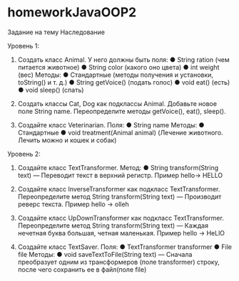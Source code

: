 # homeworkJavaOOP2
Задание на тему Наследование

Уровень 1:

1) Создать класс Animal.
У него должны быть поля:
● String ration (чем питается животное)
● String color (какого оно цвета)
● int weight (вес) 
 Методы:
● Стандартные (методы получения и установки, toString() и т. д.)
● String getVoice() (подать голос)
● void eat() (есть)
● void sleep() (спать)

2) Создать классы Cat, Dog как подклассы Animal. Добавьте новое поле String name. Переопределите методы 
getVoice(), eat(), sleep().

3) Создайте класс Veterinarian.
 Поля:
● String name
 Методы:
● Стандартные
● void treatment(Animal animal) (Лечение животного. Лечить можно и кошек и собак)

Уровень 2:

1) Создайте класс TextTransformer.
Метод:
● String transform(String text) — Переводит текст в верхний регистр. Пример hello→ HELLO

2) Создайте класс InverseTransformer как подкласс TextTransformer. Переопределите метод String 
transform(String text) — Производит реверс текста. Пример hello → olleh

3) Создайте класс UpDownTransformer как подкласс TextTransformer. Переопределите метод String 
transform(String text) — Каждая нечетная буква большая, четная маленькая. Пример hello → HeLlO

4) Создайте класс TextSaver.
Поля:
● TextTransformer transformer
● File file
Методы:
● void saveTextToFile(String text) — Сначала преобразует одним из трансформеров (поле 
transformer) строку, после чего сохранить ее в файл(поле file)
